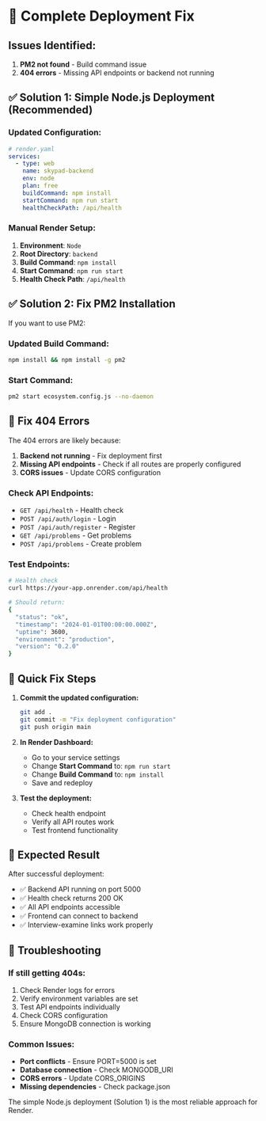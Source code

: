 # 🚨 Complete Deployment Fix

## Issues Identified:
1. **PM2 not found** - Build command issue
2. **404 errors** - Missing API endpoints or backend not running

## ✅ **Solution 1: Simple Node.js Deployment (Recommended)**

### Updated Configuration:
```yaml
# render.yaml
services:
  - type: web
    name: skypad-backend
    env: node
    plan: free
    buildCommand: npm install
    startCommand: npm run start
    healthCheckPath: /api/health
```

### Manual Render Setup:
1. **Environment**: `Node`
2. **Root Directory**: `backend`
3. **Build Command**: `npm install`
4. **Start Command**: `npm run start`
5. **Health Check Path**: `/api/health`

## ✅ **Solution 2: Fix PM2 Installation**

If you want to use PM2:

### Updated Build Command:
```bash
npm install && npm install -g pm2
```

### Start Command:
```bash
pm2 start ecosystem.config.js --no-daemon
```

## 🔧 **Fix 404 Errors**

The 404 errors are likely because:

1. **Backend not running** - Fix deployment first
2. **Missing API endpoints** - Check if all routes are properly configured
3. **CORS issues** - Update CORS configuration

### Check API Endpoints:
- `GET /api/health` - Health check
- `POST /api/auth/login` - Login
- `POST /api/auth/register` - Register
- `GET /api/problems` - Get problems
- `POST /api/problems` - Create problem

### Test Endpoints:
```bash
# Health check
curl https://your-app.onrender.com/api/health

# Should return:
{
  "status": "ok",
  "timestamp": "2024-01-01T00:00:00.000Z",
  "uptime": 3600,
  "environment": "production",
  "version": "0.2.0"
}
```

## 🚀 **Quick Fix Steps**

1. **Commit the updated configuration:**
   ```bash
   git add .
   git commit -m "Fix deployment configuration"
   git push origin main
   ```

2. **In Render Dashboard:**
   - Go to your service settings
   - Change **Start Command** to: `npm run start`
   - Change **Build Command** to: `npm install`
   - Save and redeploy

3. **Test the deployment:**
   - Check health endpoint
   - Verify all API routes work
   - Test frontend functionality

## 🎯 **Expected Result**

After successful deployment:
- ✅ Backend API running on port 5000
- ✅ Health check returns 200 OK
- ✅ All API endpoints accessible
- ✅ Frontend can connect to backend
- ✅ Interview-examine links work properly

## 🚨 **Troubleshooting**

### If still getting 404s:
1. Check Render logs for errors
2. Verify environment variables are set
3. Test API endpoints individually
4. Check CORS configuration
5. Ensure MongoDB connection is working

### Common Issues:
- **Port conflicts** - Ensure PORT=5000 is set
- **Database connection** - Check MONGODB_URI
- **CORS errors** - Update CORS_ORIGINS
- **Missing dependencies** - Check package.json

The simple Node.js deployment (Solution 1) is the most reliable approach for Render.
